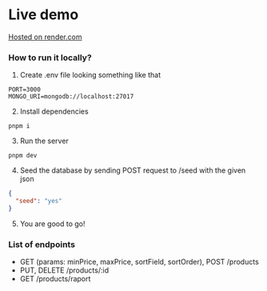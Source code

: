 # Live demo

[Hosted on render.com](https://mongo-express-api.onrender.com)

### How to run it locally?

1. Create .env file looking something like that

```
PORT=3000
MONGO_URI=mongodb://localhost:27017
```

2. Install dependencies

```
pnpm i
```

3. Run the server

```
pnpm dev
```

4. Seed the database by sending POST request to /seed with the given json

```json
{
  "seed": "yes"
}
```

5. You are good to go!

### List of endpoints

- GET (params: minPrice, maxPrice, sortField, sortOrder), POST /products
- PUT, DELETE /products/:id
- GET /products/raport
